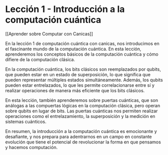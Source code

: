 # Lección 1 - Introducción a la computación cuántica

[[Aprender sobre Computar con Canicas]]

En la lección 1 de computación cuántica con canicas, nos introducimos en el fascinante mundo de la computación cuántica. En esta lección, aprenderemos los conceptos básicos de la computación cuántica y cómo difiere de la computación clásica.

En la computación cuántica, los bits clásicos son reemplazados por qubits, que pueden estar en un estado de superposición, lo que significa que pueden representar múltiples estados simultáneamente. Además, los qubits pueden estar entrelazados, lo que les permite correlacionarse entre sí y realizar operaciones de manera más eficiente que los bits clásicos.

En esta lección, también aprenderemos sobre puertas cuánticas, que son análogas a las compuertas lógicas en la computación clásica, pero operan sobre qubits en lugar de bits. Las puertas cuánticas nos permiten realizar operaciones como el entrelazamiento, la superposición y la medición en sistemas cuánticos.

En resumen, la introducción a la computación cuántica es emocionante y desafiante, y nos prepara para adentrarnos en un campo en constante evolución que tiene el potencial de revolucionar la forma en que pensamos y hacemos computación.
